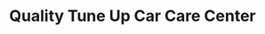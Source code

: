 ---
title: "Quality Tune Up Car Care Center"
url: /milpitas/quality-tune-up-car-care-center/
shop: Autowerkstatt
---